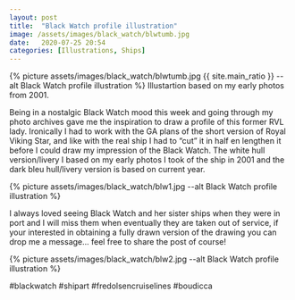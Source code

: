 ```yaml
---
layout: post
title:  "Black Watch profile illustration"
image: /assets/images/black_watch/blwtumb.jpg
date:   2020-07-25 20:54
categories: [Illustrations, Ships]
---
```

{% picture assets/images/black_watch/blwtumb.jpg {{ site.main_ratio }} --alt Black Watch profile illustration %}
Illustartion based on my early photos from 2001.

<!--more-->

Being in a nostalgic Black Watch mood this week and going through my photo archives gave me the inspiration to draw a profile of this former RVL lady. Ironically I had to work with the GA plans of the short version of Royal Viking Star, and like with the real ship I had to “cut” it in half en lengthen it before I could draw my impression of the Black Watch. The white hull version/livery I based on my early photos I took of the ship in 2001 and the dark bleu hull/livery version is based on current year.  

{% picture assets/images/black_watch/blw1.jpg --alt Black Watch profile illustration %}

I always loved seeing Black Watch and her sister ships when they were in port and I will miss them when eventually they are taken out of service, if your interested in obtaining a fully drawn version of the drawing you can drop me a message... feel free to share the post of course!

{% picture assets/images/black_watch/blw2.jpg --alt Black Watch profile illustration %}


#blackwatch #shipart #fredolsencruiselines #boudicca
